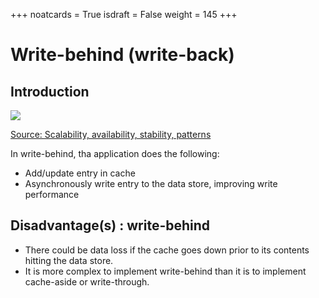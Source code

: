 +++
noatcards = True
isdraft = False
weight = 145
+++

# Write-behind (write-back) 

## Introduction

![](https://camo.githubusercontent.com/8aa9f1a2f050c1422898bb5e82f1f01773334e22/687474703a2f2f692e696d6775722e636f6d2f72675372766a472e706e67) 

[Source: Scalability, availability, stability, patterns](http://www.slideshare.net/jboner/scalability-availability-stability-patterns/)

In write-behind, tha application does the following:

- Add/update entry in cache
- Asynchronously write entry to the data store, improving write performance

## Disadvantage(s) : write-behind

- There could be data loss if the cache goes down prior to its contents hitting the data store.
- It is more complex to implement write-behind than it is to implement cache-aside or write-through.